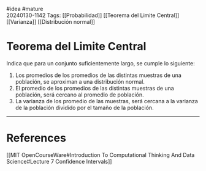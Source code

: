 #idea #mature  
20240130-1142
Tags:  [[Probabilidad]] [[Teorema del Limite Central]] [[Varianza]] [[Distribución normal]]

# Teorema del Limite Central

Indica que para un conjunto suficientemente largo, se cumple lo siguiente:

1. Los promedios de los promedios de las distintas muestras de una población, se aproximan a una distribución normal.
2. El promedio de los promedios de las distintas muestras de una población, será cercano al promedio de población.
3. La varianza de los promedio de las muestras, será cercana a la varianza de la población dividido por el tamaño de la población.

---
# References

[[MIT OpenCourseWare#Introduction To Computational Thinking And Data Science#Lecture 7 Confidence Intervals]]

